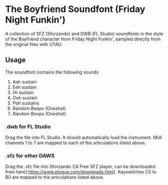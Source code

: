 # The Boyfriend Soundfont (Friday Night Funkin')

A collection of SFZ (Sforzando) and DWB (FL Studio) soundfonts in the style of the Boyfriend character from Friday Night Funkin', sampled directly from the original files with UTAU.

## Usage

The soundfont contains the following sounds

1. Aah sustain
2. Eeh sustain
3. Iih sustain
4. Ooh sustain
5. Poh sustains
6. Random Beeps (Oneshot)
7. Random Boops (Oneshot)

### .dwb for FL Studio

Drag the file into FL Studio. It should automatically load the instrument. Midi channels 1 to 7 are mapped to each of the articulations listed above.

### .sfz for other DAWS

Drag the .sfz file into Sforzando ([A Free SFZ player, can be downloaded from here]:https://www.plogue.com/downloads.html). Keyswitches C0 to B0 are mapped to the articulations listed above.
